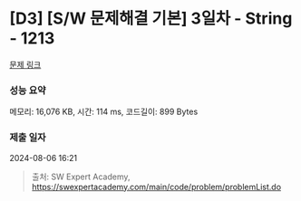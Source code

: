 # [D3] [S/W 문제해결 기본] 3일차 - String - 1213 

[문제 링크](https://swexpertacademy.com/main/code/problem/problemDetail.do?contestProbId=AV14P0c6AAUCFAYi) 

### 성능 요약

메모리: 16,076 KB, 시간: 114 ms, 코드길이: 899 Bytes

### 제출 일자

2024-08-06 16:21



> 출처: SW Expert Academy, https://swexpertacademy.com/main/code/problem/problemList.do